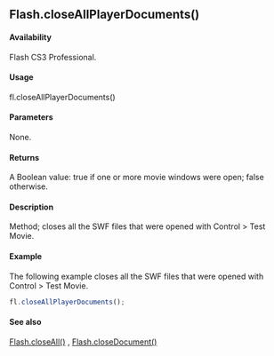 ## Flash.closeAllPlayerDocuments()

#### Availability

Flash CS3 Professional.

#### Usage

fl.closeAllPlayerDocuments()

#### Parameters

None.

#### Returns

A Boolean value: true if one or more movie windows were open; false otherwise.

#### Description

Method; closes all the SWF files that were opened with Control > Test Movie.

#### Example

The following example closes all the SWF files that were opened with Control > Test Movie.

```javascript
fl.closeAllPlayerDocuments();
```

#### See also

[Flash.closeAll()](../Flash_object/Flash7.md) , [Flash.closeDocument()](../Flash_object/Flash9.md)
